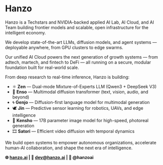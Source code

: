 # Hanzo

Hanzo is a Techstars and NVIDIA-backed applied AI Lab, AI Cloud, and AI Team building frontier models and scalable, open infrastructure for the intelligent economy.

We develop state-of-the-art LLMs, diffusion models, and agent systems — deployable anywhere, from GPU clusters to edge swarms.

Our unified AI Cloud powers the next generation of growth systems — from adtech, martech, and fintech to DeFi — all running on a secure, modular foundation built for real-world scale.

From deep research to real-time inference, Hanzo is building:

- ⚛️ **Zen** — Dual-mode Mixture-of-Experts LLM (Qwen3 + DeepSeek V3)  
- 🧠 **Enso** — Multimodal diffusion transformer (text, vision, audio, and beyond)
- 🌀 **Genjo** — Diffusion-first language model for multimodal generation  
- 🕊️ **Jin** — Predictive sensor learning for robotics, UAVs, and edge intelligence  
- 🌸 **Kensho** — 17B parameter image model for high-speed, photoreal generation  
- 🎞️ **Satori** — Efficient video diffusion with temporal dynamics  

We build open systems to empower autonomous organizations, accelerate human-AI collaboration, and shape the next era of intelligence.

**🌐 [hanzo.ai](https://hanzo.ai) | 🧠 dev@hanzo.ai | 🧵 @hanzoai**
